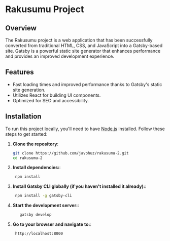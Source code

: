 # Rakusumu Project

## Overview

The Rakusumu project is a web application that has been successfully converted from traditional HTML, CSS, and JavaScript into a Gatsby-based site. Gatsby is a powerful static site generator that enhances performance and provides an improved development experience.

## Features

- Fast loading times and improved performance thanks to Gatsby's static site generation.
- Utilizes React for building UI components.
- Optimized for SEO and accessibility.

## Installation

To run this project locally, you'll need to have [Node.js](https://nodejs.org/) installed. Follow these steps to get started:

1. **Clone the repository**:
   ```bash
   git clone https://github.com/javohuz/rakusumu-2.git
   cd rakusumu-2

2. **Install dependencies:**:
   ```bash
    npm install

3. **Install Gatsby CLI globally (if you haven't installed it already):**:
   ```bash
    npm install -g gatsby-cli

4. **Start the development server:**:
   ```bash
      gatsby develop

5. **Go to your browser and navigate to:**:
   ```bash
    http://localhost:8000
    

